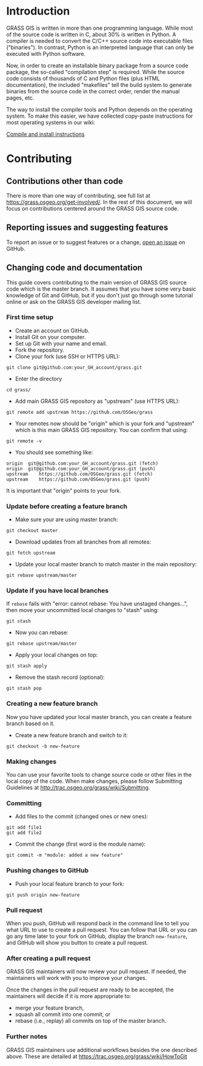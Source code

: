 # Introduction

GRASS GIS is written in more than one programming language. While most
of the source code is written in C, about 30% is written in Python. A
compiler is needed to convert the C/C++ source code into executable
files ("binaries"). In contrast, Python is an interpreted language that
can only be executed with Python software.

Now, in order to create an installable binary package from a source
code package, the so-called "compilation step" is required. While the
source code consists of thousands of C and Python files (plus HTML
documentation), the included "makefiles" tell the build system to
generate binaries from the source code in the correct order, render the
manual pages, etc.

The way to install the compiler tools and Python depends on the operating
system. To make this easier, we have collected copy-paste instructions
for most operating systems in our wiki:

[Compile and install instructions](https://grasswiki.osgeo.org/wiki/Compile_and_Install)

# Contributing

## Contributions other than code

There is more than one way of contributing, see full list at
<https://grass.osgeo.org/get-involved/>.
In the rest of this document, we will focus on contributions centered
around the GRASS GIS source code.

## Reporting issues and suggesting features

To report an issue or to suggest features or a change,
[open an issue](https://github.com/OSGeo/grass/issues/new/choose)
on GitHub.

## Changing code and documentation

This guide covers contributing to the main version of GRASS GIS source
code which is the master branch.
It assumes that you have some very basic knowledge of Git and GitHub,
but if you don't just go through some tutorial online or ask on the
GRASS GIS developer mailing list.

### First time setup

* Create an account on GitHub.
* Install Git on your computer.
* Set up Git with your name and email.
* Fork the repository.
* Clone your fork (use SSH or HTTPS URL):

```
git clone git@github.com:your_GH_account/grass.git
```

* Enter the directory

```
cd grass/
```

* Add main GRASS GIS repository as "upstream" (use HTTPS URL):

```
git remote add upstream https://github.com/OSGeo/grass
```

* Your remotes now should be "origin" which is your fork and "upstream" which
  is this main GRASS GIS repository. You can confirm that using:

```
git remote -v
```

* You should see something like:

```
origin	git@github.com:your_GH_account/grass.git (fetch)
origin	git@github.com:your_GH_account/grass.git (push)
upstream	https://github.com/OSGeo/grass.git (fetch)
upstream	https://github.com/OSGeo/grass.git (push)
```

It is important that "origin" points to your fork.

### Update before creating a feature branch

* Make sure your are using master branch:

```
git checkout master
```

* Download updates from all branches from all remotes:

```
git fetch upstream
```

* Update your local master branch to match master in the main repository:

```
git rebase upstream/master
```

### Update if you have local branches

If `rebase` fails with "error: cannot rebase: You have unstaged changes...",
then move your uncommitted local changes to "stash" using:

```
git stash
```

* Now you can rebase:

```
git rebase upstream/master
```

* Apply your local changes on top:

```
git stash apply
```

* Remove the stash record (optional):

```
git stash pop
```

### Creating a new feature branch

Now you have updated your local master branch, you can create a feature branch
based on it.

* Create a new feature branch and switch to it:

```
git checkout -b new-feature
```

### Making changes

You can use your favorite tools to change source code or other files
in the local copy of the code. When make changes, please follow
Submitting Guidelines at
<http://trac.osgeo.org/grass/wiki/Submitting>.

### Committing

* Add files to the commit (changed ones or new ones):

```
git add file1
git add file2
```

* Commit the change (first word is the module name):

```
git commit -m "module: added a new feature"
```

### Pushing changes to GitHub

* Push your local feature branch to your fork:

```
git push origin new-feature
```

### Pull request

When you push, GitHub will respond back in the command line to tell
you what URL to use to create a pull request. You can follow that URL
or you can go any time later to your fork on GitHub, display the
branch `new-feature`, and GitHub will show you button to create
a pull request.

### After creating a pull request

GRASS GIS maintainers will now review your pull request.
If needed, the maintainers will work with you to improve your changes.

Once the changes in the pull request are ready to be accepted,
the maintainers will decide if it is more appropriate to:

* merge your feature branch,
* squash all commit into one commit, or
* rebase (i.e., replay) all commits on top of the master branch.

### Further notes

GRASS GIS maintainers use additional workflows besides the one described
above. These are detailed at <https://trac.osgeo.org/grass/wiki/HowToGit>
